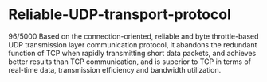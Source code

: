 # Reliable-UDP-transport-protocol
96/5000   Based on the connection-oriented, reliable and byte throttle-based UDP transmission layer communication protocol, it abandons the redundant function of TCP when rapidly transmitting short data packets, and achieves better results than TCP communication, and is superior to TCP in terms of real-time data, transmission efficiency and bandwidth utilization.
